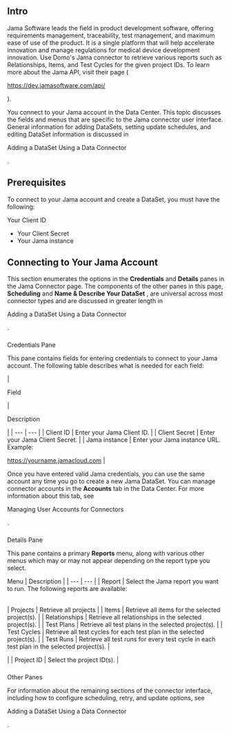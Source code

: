 

Intro
-------

Jama Software leads the field in product development software, offering requirements management, traceability, test management, and maximum ease of use of the product. It is a single platform that will help accelerate innovation and manage regulations for medical device development innovation. Use Domo's Jama connector to retrieve various reports such as Relationships, Items, and Test Cycles for the given project IDs. To learn more about the Jama API, visit their page (

https://dev.jamasoftware.com/api/

).


 You connect to your Jama account in the Data Center. This topic discusses the fields and menus that are specific to the Jama connector user interface. General information for adding DataSets, setting update schedules, and editing DataSet information is discussed in

Adding a DataSet Using a Data Connector

.


 Prerequisites
---------------

To connect to your Jama account and create a DataSet, you must have the following:

 Your Client ID
* Your Client Secret
* Your Jama instance

Connecting to Your Jama Account
---------------------------------


 This section enumerates the options in the
 **Credentials**
 and
 **Details**
 panes in the Jama Connector page. The components of the other panes in this page,
 **Scheduling**
 and
 **Name & Describe Your DataSet**
 , are universal across most connector types and are discussed in greater length in

Adding a DataSet Using a Data Connector

.


###

Credentials Pane


 This pane contains fields for entering credentials to connect to your Jama account. The following table describes what is needed for each field:


|

Field

|

Description

|
| --- | --- |
|
 Client ID
  |
 Enter your Jama Client ID.
  |
|
 Client Secret
  |
 Enter your Jama Client Secret.
  |
|
 Jama instance
  |
 Enter your Jama instance URL. Example:

https://yourname.jamacloud.com
  |


 Once you have entered valid Jama credentials, you can use the same account any time you go to create a new Jama DataSet. You can manage connector accounts in the
 **Accounts**
 tab in the Data Center. For more information about this tab, see

Managing User Accounts for Connectors

.


###
 Details Pane

This pane contains a primary
 **Reports**
 menu, along with various other menus which may or may not appear depending on the report type you select.


 Menu
  |
 Description
  |
| --- | --- |
|
 Report
  |
 Select the Jama report you want to run. The following reports are available:


|  |  |
| --- | --- |
|
 Projects
  |
 Retrieve all projects
  |
|
 Items
  |
 Retrieve all items for the selected project(s).
  |
|
 Relationships
  |
 Retrieve all relationships in the selected project(s).
  |
|
 Test Plans
  |
 Retrieve all test plans in the selected project(s).
  |
|
 Test Cycles
  |
 Retrieve all test cycles for each test plan in the selected project(s).
  |
|
 Test Runs
  |
 Retrieve all test runs for every test cycle in each test plan in the selected project(s).
  |

|
|
 Project ID
  |
 Select the project ID(s).
  |


###
 Other Panes

For information about the remaining sections of the connector interface, including how to configure scheduling, retry, and update options, see

Adding a DataSet Using a Data Connector

.

